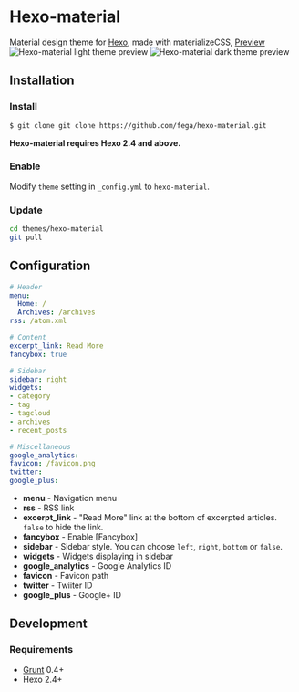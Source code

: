 # Hexo-material

Material design theme for [Hexo], made with materializeCSS, [Preview](http://fabiangutierrez.co/notes)
![Hexo-material light theme preview](https://lh3.googleusercontent.com/0FEdLGHgdQGLt1UweiB-nHxDX77xsOXRWsngLoYEorZMeQ7Bq7MfAjiCsG3HHYZC8b2WXC_f53A4oFz2i3NABOJjRzYpnrDzrFN9FzHyIFmqcm4gIkRwhxJJXwJTXs9GfapyvtMRH0in7RNPIFJUQXBGc1JEYCmekf1GH_KCB30U-k9kSYue-40QXr3wplG-Y03Z633vKEL49w7HkKNbM6XT4GBi2e5On5A3VuivElWhiNCtBbD9QhdV4KI8QkXVlviPGILSoJBkit2XcoUtEaFZXBnf6Fw-udllaPnaYPDYOJ6PTu8WJ2_S_cMQY2Rr8-k8JoR_BtfE-H2y9n7u5B--OAENg-YaoSv3e0TWSkSdQjmQ78GFMTnCR6nqfR94IqeaGWFjnJchprBaNvjWQEZ9o6yLL7TQS_C4nFDrXtmBJHP-OkifDQIVlGlU9ok6tx19t5ERvqvC26NdR811Adyocn0naDBX5ioZ8XK7LXaKq2ezhdP3vPBNaESoKOmW3-f3VLcETURiihpQoyO9comBQLEZftksI7JW7u5gu0S2AKr3txHPrYXQAlIR1lbe8-dUf8FE75om6S45xAZ2rX4FvJQap3-bdTM6t6lk93fIluUD96AZuX0YPAxtEA-w6OGq8rLdCBEE8zyV4JDdEcrTaylNg5ZThRXorC70sHU=w627-h312-no)
![Hexo-material dark theme preview](https://lh3.googleusercontent.com/fwFsUufoyuxXrbrw8T0nwofluMThhq-Sc5oHfQbuMYmL2LVrD2g80JXa-3pz4X4tsmoZLPwYqcvjinM8hz0lBH7G8qBQaEn7x-wgJ4_NEUX7h5j4NzxLc-A3gsDpEj9f98VHdcd8bXzaVqTP5MXisjS9M2tghKEKESfiUaQYOo7XbmE1oUTYX2DN5JUqIAcUdwBVqqEWuuwnZkDvmeboO-ths0t7_o8qM6GaCecEf-fKy87UpQztgJKP5XadaU_EFogiWFyaYZ4fp16-qnx0ygNdt5WFNMes30zrPKzCT9CBhyIqXX61CFo9m8cPvDPDMh8IOCcYjLvEqTgzWWCPnEx8wtqqw-iuDipdDH2Ax9Syx2DcgAQGYPQouwfnHX_wjF_FDk7smgXgvwmHWzsXNw44kxf_hJsPzoiWr6Pozmhgc3CWlzlDZK_ulYYKJWv1GxGKiDMpcer0sfJNCRLHFzaOSCC-JILC5x280hxjyNFg6gUSeYf45WkPHr74EIxN-6YKlSC6UEsOjNWTw0aY2_-QdWMLflKG-mjxPIoBx67OygHwNfMe7tRjmWPvSDcTRfwkHesAslBMsQXyr0oOe37si4Mv1rWigDWWm-ulrIxYaGFsx2JcTTCdZ-xUePSBo7fj2UVmww1kkp5ss7vzA9oRpz9-zKpd2fOyotwr_x8=w1350-h667-no)
## Installation

### Install

``` bash
$ git clone git clone https://github.com/fega/hexo-material.git
```

**Hexo-material requires Hexo 2.4 and above.**

### Enable

Modify `theme` setting in `_config.yml` to `hexo-material`.

### Update

``` bash
cd themes/hexo-material
git pull
```

## Configuration

``` yml
# Header
menu:
  Home: /
  Archives: /archives
rss: /atom.xml

# Content
excerpt_link: Read More
fancybox: true

# Sidebar
sidebar: right
widgets:
- category
- tag
- tagcloud
- archives
- recent_posts

# Miscellaneous
google_analytics:
favicon: /favicon.png
twitter:
google_plus:
```

- **menu** - Navigation menu
- **rss** - RSS link
- **excerpt_link** - "Read More" link at the bottom of excerpted articles. `false` to hide the link.
- **fancybox** - Enable [Fancybox]
- **sidebar** - Sidebar style. You can choose `left`, `right`, `bottom` or `false`.
- **widgets** - Widgets displaying in sidebar
- **google_analytics** - Google Analytics ID
- **favicon** - Favicon path
- **twitter** - Twiiter ID
- **google_plus** - Google+ ID

## Development

### Requirements

- [Grunt] 0.4+
- Hexo 2.4+

[Hexo]: http://zespia.tw/hexo/
[Grunt]: http://gruntjs.com/
